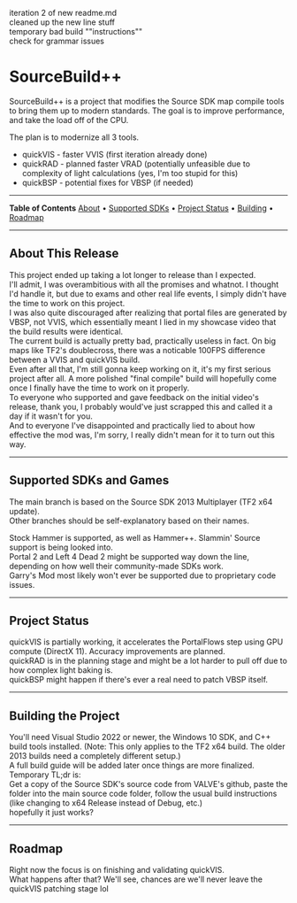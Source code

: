 iteration 2 of new readme.md  
cleaned up the new line stuff  
temporary bad build ""instructions""  
check for grammar issues  


# SourceBuild++

SourceBuild++ is a project that modifies the Source SDK map compile tools to bring them up to modern standards.
The goal is to improve performance, and take the load off of the CPU.

The plan is to modernize all 3 tools.
- quickVIS - faster VVIS (first iteration already done)
- quickRAD - planned faster VRAD (potentially unfeasible due to complexity of light calculations (yes, I'm too stupid for this)
- quickBSP - potential fixes for VBSP (if needed)

---

**Table of Contents**
[About](#about-this-release) • [Supported SDKs](#supported-sdks-and-games) • [Project Status](#project-status) • [Building](#building-the-project) • [Roadmap](#roadmap)

---

## About This Release

This project ended up taking a lot longer to release than I expected.  
I'll admit, I was overambitious with all the promises and whatnot. I thought I'd handle it, but due to exams and other real life events, I simply didn't have the time to work on this project.  
I was also quite discouraged after realizing that portal files are generated by VBSP, not VVIS, which essentially meant I lied in my showcase video that the build results were identical.  
The current build is actually pretty bad, practically useless in fact. On big maps like TF2's doublecross, there was a noticable 100FPS difference between a VVIS and quickVIS build.  
Even after all that, I'm still gonna keep working on it, it's my first serious project after all. A more polished "final compile" build will hopefully come once I finally have the time to work on it properly.  
To everyone who supported and gave feedback on the initial video's release, thank you, I probably would've just scrapped this and called it a day if it wasn't for you.  
And to everyone I've disappointed and practically lied to about how effective the mod was, I'm sorry, I really didn't mean for it to turn out this way.  

---

## Supported SDKs and Games

The main branch is based on the Source SDK 2013 Multiplayer (TF2 x64 update).  
Other branches should be self-explanatory based on their names.  

Stock Hammer is supported, as well as Hammer++. Slammin' Source support is being looked into.  
Portal 2 and Left 4 Dead 2 might be supported way down the line, depending on how well their community-made SDKs work.  
Garry's Mod most likely won't ever be supported due to proprietary code issues.  

---

## Project Status

quickVIS is partially working, it accelerates the PortalFlows step using GPU compute (DirectX 11). Accuracy improvements are planned.  
quickRAD is in the planning stage and might be a lot harder to pull off due to how complex light baking is.  
quickBSP might happen if there's ever a real need to patch VBSP itself.  

---

## Building the Project

You'll need Visual Studio 2022 or newer, the Windows 10 SDK, and C++ build tools installed. (Note: This only applies to the TF2 x64 build. The older 2013 builds need a completely different setup.)  
A full build guide will be added later once things are more finalized.  
Temporary TL;dr is:  
Get a copy of the Source SDK's source code from VALVE's github, paste the folder into the main source code folder, follow the usual build instructions (like changing to x64 Release instead of Debug, etc.)  
hopefully it just works?

---

## Roadmap

Right now the focus is on finishing and validating quickVIS.  
What happens after that? We'll see, chances are we'll never leave the quickVIS patching stage lol  

